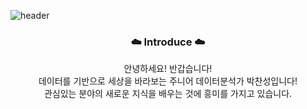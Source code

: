 ![header](https://capsule-render.vercel.app/api?type=Waving&color=timeAuto&height=300&section=header&text=Welcome&desc=Chanseong's%20Github%20World&descAlign=70&descAlignY=65&fontSize=70)

<h3 align="center">☁️ Introduce ☁️</h3>
<p align="center">
  안녕하세요! 반갑습니다!<br>
  데이터를 기반으로 세상을 바라보는 주니어 데이터분석가 박찬성입니다!<br>
  관심있는 분야의 새로운 지식을 배우는 것에 흥미를 가지고 있습니다.<br>
